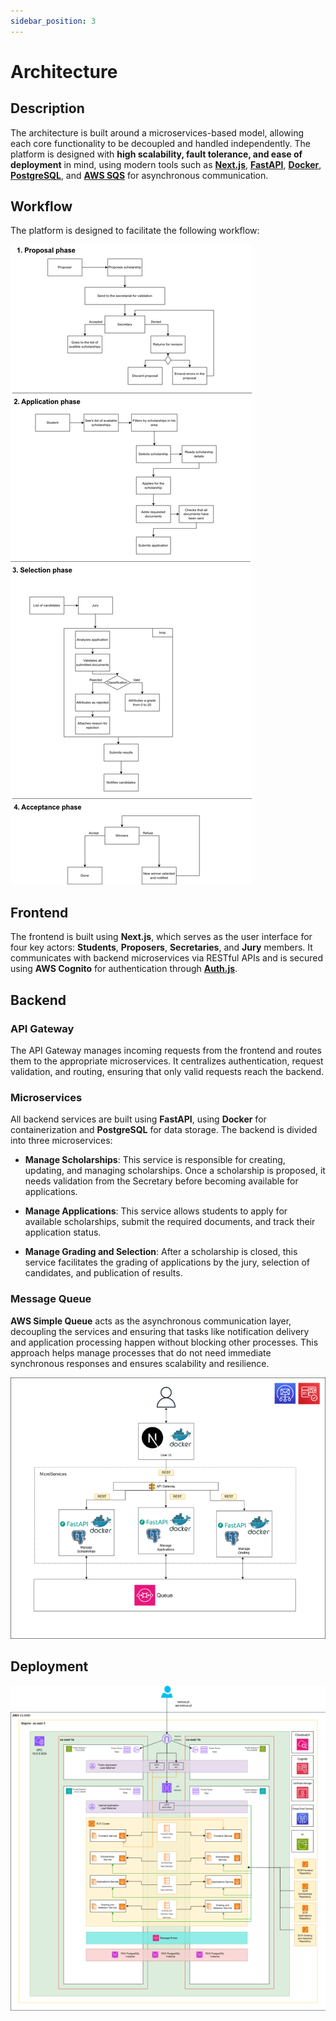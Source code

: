 ```yaml
---
sidebar_position: 3
---
```


# Architecture

## Description

The architecture is built around a microservices-based model, allowing each core functionality to be decoupled and handled independently. The platform is designed with **high scalability, fault tolerance, and ease of deployment** in mind, using modern tools such as **[Next.js](https://nextjs.org/)**, **[FastAPI](https://fastapi.tiangolo.com/)**, **[Docker](https://www.docker.com/)**, **[PostgreSQL](https://www.postgresql.org/)**, and **[AWS SQS](https://aws.amazon.com/pt/sqs/)** for asynchronous communication.

## Workflow

The platform is designed to facilitate the following workflow:

![Workflow Diagram](./../static/img/Workflow.jpg)

## Frontend

The frontend is built using **Next.js**, which serves as the user interface for four key actors: **Students**, **Proposers**, **Secretaries**, and **Jury** members. It communicates with backend microservices via RESTful APIs and is secured using **AWS Cognito** for authentication through **[Auth.js](https://authjs.dev/)**.

## Backend

### API Gateway

The API Gateway manages incoming requests from the frontend and routes them to the appropriate microservices. It centralizes authentication, request validation, and routing, ensuring that only valid requests reach the backend.

### Microservices

All backend services are built using **FastAPI**, using **Docker** for containerization and **PostgreSQL** for data storage. The backend is divided into three microservices:

<!-- - **Manage People**: This microservice is responsible for managing the platform's users, including **Students**, **Proposers**, **Secretaries**, and **Jury** members. It also manages user notifications, which are sent through **RabbitMQ**. -->

- **Manage Scholarships**: This service is responsible for creating, updating, and managing scholarships. Once a scholarship is proposed, it needs validation from the Secretary before becoming available for applications.

- **Manage Applications**: This service allows students to apply for available scholarships, submit the required documents, and track their application status.

- **Manage Grading and Selection**: After a scholarship is closed, this service facilitates the grading of applications by the jury, selection of candidates, and publication of results.

<!-- - **Notifications**: This service listens for various events (such as the submission of applications or announcement of results) and sends notifications to relevant actors (e.g., students, proposers, and jury members). -->

### Message Queue

**AWS Simple Queue** acts as the asynchronous communication layer, decoupling the services and ensuring that tasks like notification delivery and application processing happen without blocking other processes. This approach helps manage processes that do not need immediate synchronous responses and ensures scalability and resilience.

![Architecture Diagram](./../static/img/Architecture.jpg)

## Deployment

![AWS Deployment Diagram](./../static/img/AWS-Architecture.jpg)